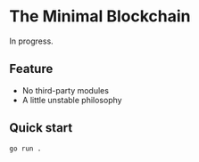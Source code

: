# The Minimal Blockchain

In progress.

## Feature

- No third-party modules
- A little unstable philosophy

## Quick start

```
go run .
```


